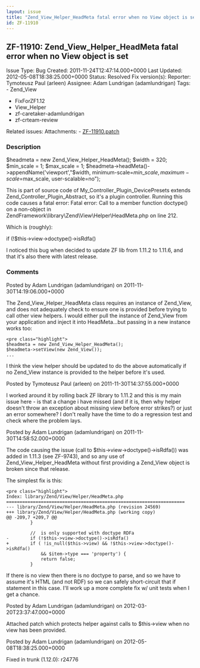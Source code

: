 ```yaml
---
layout: issue
title: "Zend_View_Helper_HeadMeta fatal error when no View object is set"
id: ZF-11910
---
```


ZF-11910: Zend\_View\_Helper\_HeadMeta fatal error when no View object is set
-----------------------------------------------------------------------------

 Issue Type: Bug Created: 2011-11-24T12:47:14.000+0000 Last Updated: 2012-05-08T18:38:25.000+0000 Status: Resolved Fix version(s): 
 Reporter:  Tymoteusz Paul (arleen)  Assignee:  Adam Lundrigan (adamlundrigan)  Tags: - Zend\_View
- FixForZF1.12
- View\_Helper
- zf-caretaker-adamlundrigan
- zf-crteam-review
 
 Related issues: 
 Attachments: - [ZF-11910.patch](/issues/secure/attachment/14967/ZF-11910.patch)
 
### Description

$headmeta = new Zend\_View\_Helper\_HeadMeta(); $width = 320; $min\_scale = 1; $max\_scale = 1; $headmeta->headMeta()->appendName('viewport',"$width, minimum-scale=$min\_scale, maximum-scale=$max\_scale, user-scalable=no");

This is part of source code of My\_Controller\_Plugin\_DevicePresets extends Zend\_Controller\_Plugin\_Abstract, so it's a plugin controller. Running this code causes a fatal error: Fatal error: Call to a member function doctype() on a non-object in ZendFramework\\library\\Zend\\View\\Helper\\HeadMeta.php on line 212.

Which is (roughly):

if (!$this->view->doctype()->isRdfa()

I noticed this bug when decided to update ZF lib from 1.11.2 to 1.11.6, and that it's also there with latest release.

 

 

### Comments

Posted by Adam Lundrigan (adamlundrigan) on 2011-11-30T14:19:06.000+0000

The Zend\_View\_Helper\_HeadMeta class requires an instance of Zend\_View, and does not adequately check to ensure one is provided before trying to call other view helpers. I would either pull the instance of Zend\_View from your application and inject it into HeadMeta...but passing in a new instance works too:

 
    <pre class="highlight">
    $headmeta = new Zend_View_Helper_HeadMeta();
    $headmeta->setView(new Zend_View());
    ...


I think the view helper should be updated to do the above automatically if no Zend\_View instance is provided to the helper before it's used.

 

 

Posted by Tymoteusz Paul (arleen) on 2011-11-30T14:37:55.000+0000

I worked around it by rolling back ZF library to 1.11.2 and this is my main issue here - is that a change i have missed (and if it is, then why helper doesn't throw an exception about missing view before error strikes?) or just an error somewhere? I don't really have the time to do a regression test and check where the problem lays.

 

 

Posted by Adam Lundrigan (adamlundrigan) on 2011-11-30T14:58:52.000+0000

The code causing the issue (call to $this->view->doctype()->isRdfa()) was added in 1.11.3 (see ZF-9743), and so any use of Zend\_View\_Helper\_HeadMeta without first providing a Zend\_View object is broken since that release.

The simplest fix is this:

 
    <pre class="highlight">
    Index: library/Zend/View/Helper/HeadMeta.php
    ===================================================================
    --- library/Zend/View/Helper/HeadMeta.php (revision 24569)
    +++ library/Zend/View/Helper/HeadMeta.php (working copy)
    @@ -209,7 +209,7 @@
             }
    
             //  is only supported with doctype RDFa
    -        if (!$this->view->doctype()->isRdfa()
    +        if ( !is_null($this->view) && !$this->view->doctype()->isRdfa()
                 && $item->type === 'property') {
                 return false;
             }


If there is no view then there is no doctype to parse, and so we have to assume it's HTML (and not RDF) so we can safely short-circuit that if statement in this case. I'll work up a more complete fix w/ unit tests when I get a chance.

 

 

Posted by Adam Lundrigan (adamlundrigan) on 2012-03-20T23:37:47.000+0000

Attached patch which protects helper against calls to $this->view when no view has been provided.

 

 

Posted by Adam Lundrigan (adamlundrigan) on 2012-05-08T18:38:25.000+0000

Fixed in trunk (1.12.0): r24776

 

 